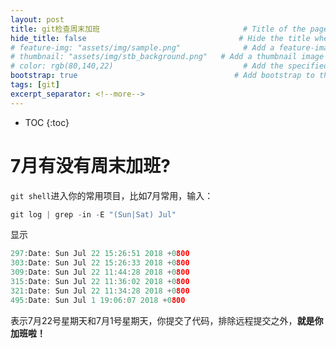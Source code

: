 ```yaml
---
layout: post
title: git检查周末加班                                # Title of the page
hide_title: false                                  # Hide the title when displaying the post, but shown in lists of posts
# feature-img: "assets/img/sample.png"              # Add a feature-image to the post
# thumbnail: "assets/img/stb_background.png"   # Add a thumbnail image on blog view
# color: rgb(80,140,22)                             # Add the specified color as feature image, and change link colors in post
bootstrap: true                                   # Add bootstrap to the page
tags: [git]
excerpt_separator: <!--more-->
---
```


<!--more-->
* TOC
{:toc}

# 7月有没有周末加班?

`git shell`进入你的常用项目，比如7月常用，输入：

```c
git log | grep -in -E "(Sun|Sat) Jul"
```

显示

```c
297:Date: Sun Jul 22 15:26:51 2018 +0800
303:Date: Sun Jul 22 15:26:33 2018 +0800
309:Date: Sun Jul 22 11:44:28 2018 +0800
315:Date: Sun Jul 22 11:36:02 2018 +0800
321:Date: Sun Jul 22 11:34:28 2018 +0800
495:Date: Sun Jul 1 19:06:07 2018 +0800
```

表示7月22号星期天和7月1号星期天，你提交了代码，排除远程提交之外，**就是你加班啦！**